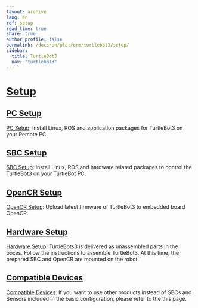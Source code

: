 ```yaml
---
layout: archive
lang: en
ref: setup
read_time: true
share: true
author_profile: false
permalink: /docs/en/platform/turtlebot3/setup/
sidebar:
  title: TurtleBot3
  nav: "turtlebot3"
---
```


<div style="counter-reset: h1 19"></div>

# [Setup](#setup)

## [PC Setup](#pc-setup)
[PC Setup]: Install Linux, ROS and application packages for TurtleBot3 on your Remote PC.

## [SBC Setup](#sbc-setup)
[SBC Setup]: Install Linux, ROS and hardware related packages to control the TurtleBot3 on your TurtleBot PC.

## [OpenCR Setup](#opencr-setup)
[OpenCR Setup]: Upload latest firmware of TurtleBot3 to embedded board OpenCR.

## [Hardware Setup](#hardware-setup)
[Hardware Setup]: TurtleBots3 is delivered as unassembled parts in the boxes. Follow the instructions to assemble TurtleBot3. At this time, the prepared SBC and OpenCR are mounted on the robot.

## [Compatible Devices](#compatible-devices)
[Compatible Devices]: If you want to use other products instead of SBCs and Sensors included in the basic configuration, please refer to the this page.

[PC Setup]: /docs/en/platform/turtlebot3/pc_setup/
[SBC Setup]: /docs/en/platform/turtlebot3/sbc_setup/
[OpenCR Setup]: /docs/en/platform/turtlebot3/opencr_setup/
[Hardware Setup]: /docs/en/platform/turtlebot3/hardware_setup/
[Compatible Devices]: /docs/en/platform/turtlebot3/compatible_devices/ 
